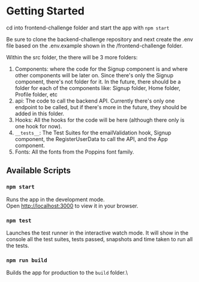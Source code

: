 # Getting Started

cd into frontend-challenge folder and start the app with
`npm start`

Be sure to clone the backend-challenge repository and next create the .env file based on the .env.example shown in the /frontend-challenge folder.

Within the src folder, the there will be 3 more folders:

1. Components: where the code for the Signup component is and where other components will be later on. Since there's only the Signup component, there's not folder for it. In the future, there should be a folder for each of the components like: Signup folder, Home folder, Profile folder, etc
2. api: The code to call the backend API. Currently there's only one endpoint to be called, but if there's more in the future, they should be added in this folder.
3. Hooks: All the hooks for the code will be here (although there only is one hook for now).
4. `__tests__`: The Test Suites for the emailValidation hook, Signup component, the RegisterUserData to call the API, and the App component.
5. Fonts: All the fonts from the Poppins font family.

## Available Scripts

### `npm start`

Runs the app in the development mode.\
Open [http://localhost:3000](http://localhost:3000) to view it in your browser.

### `npm test`

Launches the test runner in the interactive watch mode. It will show in the console all the test suites, tests passed, snapshots and time taken to run all the tests.

### `npm run build`

Builds the app for production to the `build` folder.\
